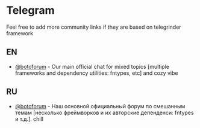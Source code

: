 # Telegram

Feel free to add more community links if they are based on telegrinder framework

## EN

* [@botoforum](https://t.me/botoforum) - Our main official chat for mixed topics [multiple frameworks and dependency utilities: fntypes, etc] and cozy vibe

## RU

* [@botoforum](https://t.me/botoforum) - Наш основной официальный форум по смешанным темам [несколько фреймворков и их авторские депенденси: fntypes и т.д.]. chill
